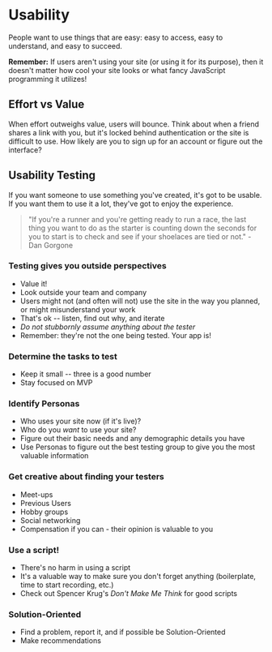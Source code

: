 # Usability

People want to use things that are easy: easy to access, easy to understand, and easy to succeed.

**Remember:** If users aren't using your site (or using it for its purpose), then it doesn't matter how cool your site looks or what fancy JavaScript programming it utilizes!

## Effort vs Value

When effort outweighs value, users will bounce. Think about when a friend shares a link with you, but it's locked behind authentication or the site is difficult to use. How likely are you to sign up for an account or figure out the interface?

## Usability Testing

If you want someone to use something you've created, it's got to be usable. If you want them to use it a lot, they've got to enjoy the experience.

> "If you're a runner and you're getting ready to run a race, the last thing you want to do as the starter is counting down the seconds for you to start is to check and see if your shoelaces are tied or not." - Dan Gorgone

### Testing gives you outside perspectives

* Value it!
* Look outside your team and company
* Users might not (and often will not) use the site in the way you planned, or might misunderstand your work
* That's ok -- listen, find out why, and iterate
* _Do not stubbornly assume anything about the tester_
* Remember: they're not the one being tested. Your app is!

###  Determine the tasks to test

* Keep it small -- three is a good number
* Stay focused on MVP

### Identify Personas

* Who uses your site now (if it's live)?
* Who do you _want_ to use your site?
* Figure out their basic needs and any demographic details you have
* Use Personas to figure out the best testing group to give you the most valuable information

### Get creative about finding your testers

* Meet-ups
* Previous Users
* Hobby groups
* Social networking
* Compensation if you can - their opinion is valuable to you

### Use a script!

* There's no harm in using a script
* It's a valuable way to make sure you don't forget anything (boilerplate, time to start recording, etc.)
* Check out Spencer Krug's _Don't Make Me Think_ for good scripts

### Solution-Oriented

* Find a problem, report it, and if possible be Solution-Oriented
* Make recommendations
